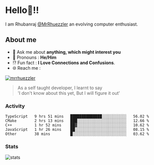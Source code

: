 
  
  
# Hello:wave:!!
I am Rhubanraj [@MrRhuezzler](https://github.com/MrRhuezzler) an evolving computer enthusiast.

## About me
<!-- - :sparkles: I'm currently working on [**de-viz**](https://github.com/MrRhuezzler/de-viz) -->
<!-- - :sparkles: Previously worked in [**Journal Management System**](https://manuscript.psgtech.ac.in) -->
<!-- - :book: I'm currently learning **Microservices Architecture** -->
- :speech_balloon: Ask me about **anything, which might interest you**
- :man: Pronouns : **He/Him**
- :interrobang: Fun fact : **I Love Connections and Confusions**.
- :globe_with_meridians: Reach me :  
  
[![mrrhuezzler](https://img.shields.io/badge/LinkedIn-0077B5?style=for-the-badge&logo=linkedin&logoColor=white)](https://www.linkedin.com/in/mrrhuezzler/)
<!--
### Interesting things, I found :bangbang:
-->
<!--
## Skills

## Drop a, Hi !
-->

<!-- 
Quotes
>  Always we overestimate the amount of work we can do in a day,  
>  and underestimate the amount we can do in our lifetime.
-->

> As a self taught developer, I learnt to say  
> 'I don't know about this yet, But I will figure it out'

### Activity
<!--START_SECTION:waka-->

```text
TypeScript   9 hrs 51 mins   ██████████████░░░░░░░░░░░   56.02 %
CMake        2 hrs 13 mins   ███░░░░░░░░░░░░░░░░░░░░░░   12.66 %
C++          1 hr 52 mins    ██▓░░░░░░░░░░░░░░░░░░░░░░   10.62 %
JavaScript   1 hr 26 mins    ██░░░░░░░░░░░░░░░░░░░░░░░   08.15 %
Other        38 mins         █░░░░░░░░░░░░░░░░░░░░░░░░   03.62 %
```

<!--END_SECTION:waka-->

### Stats
![stats](https://github-readme-streak-stats.herokuapp.com/?user=MrRhuezzler)
